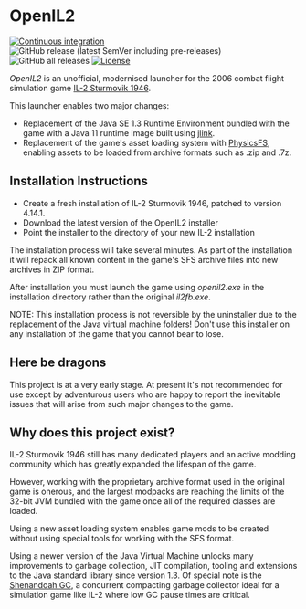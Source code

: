 # OpenIL2

[![Continuous integration](https://github.com/DavidGregory084/OpenIL2/actions/workflows/ci.yml/badge.svg)](https://github.com/DavidGregory084/OpenIL2/actions/workflows/ci.yml)
![GitHub release (latest SemVer including pre-releases)](https://img.shields.io/github/v/release/DavidGregory084/OpenIL2?include_prereleases&sort=semver)
![GitHub all releases](https://img.shields.io/github/downloads/DavidGregory084/OpenIL2/total)
[![License](https://img.shields.io/badge/license-BSD%2BPatent-blue)](https://spdx.org/licenses/BSD-2-Clause-Patent.html)

*OpenIL2* is an unofficial, modernised launcher for the 2006 combat flight simulation game [IL-2 Sturmovik 1946](https://en.wikipedia.org/wiki/IL-2_Sturmovik:_1946).

This launcher enables two major changes:

* Replacement of the Java SE 1.3 Runtime Environment bundled with the game with a Java 11 runtime image built using [jlink](https://docs.oracle.com/en/java/javase/11/tools/jlink.html).
* Replacement of the game's asset loading system with [PhysicsFS](https://icculus.org/physfs/), enabling assets to be loaded from archive formats such as .zip and .7z.

## Installation Instructions

* Create a fresh installation of IL-2 Sturmovik 1946, patched to version 4.14.1.
* Download the latest version of the OpenIL2 installer
* Point the installer to the directory of your new IL-2 installation

The installation process will take several minutes. As part of the installation it will repack all known content in the game's SFS archive files into new archives in ZIP format.

After installation you must launch the game using *openil2.exe* in the installation directory rather than the original *il2fb.exe*.

NOTE: This installation process is not reversible by the uninstaller due to the replacement of the Java virtual machine folders! Don't use this installer on any installation of the game that you cannot bear to lose.

## Here be dragons

This project is at a very early stage. At present it's not recommended for use except by adventurous users who are happy to report the inevitable issues that will arise from such major changes to the game.

## Why does this project exist?

IL-2 Sturmovik 1946 still has many dedicated players and an active modding community which has greatly expanded the lifespan of the game.

However, working with the proprietary archive format used in the original game is onerous, and the largest modpacks are reaching the limits of the 32-bit JVM bundled with the game once all of the required classes are loaded.

Using a new asset loading system enables game mods to be created without using special tools for working with the SFS format.

Using a newer version of the Java Virtual Machine unlocks many improvements to garbage collection, JIT compilation, tooling and extensions to the Java standard library since version 1.3. Of special note is the [Shenandoah GC](https://wiki.openjdk.java.net/display/shenandoah/Main), a concurrent compacting garbage collector ideal for a simulation game like IL-2 where low GC pause times are critical.
